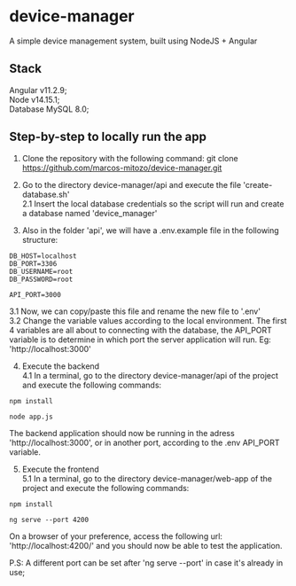 # device-manager
A simple device management system, built using NodeJS + Angular

## Stack
Angular v11.2.9;  
Node v14.15.1;  
Database MySQL 8.0;  

## Step-by-step to locally run the app
1. Clone the repository with the following command:
  git clone https://github.com/marcos-mitozo/device-manager.git

2. Go to the directory device-manager/api and execute the file 'create-database.sh'  
2.1 Insert the local database credentials so the script will run and create a database named 'device_manager'

3. Also in the folder 'api', we will have a .env.example file in the following structure:  
```
DB_HOST=localhost
DB_PORT=3306
DB_USERNAME=root
DB_PASSWORD=root

API_PORT=3000
```
3.1 Now, we can copy/paste this file and rename the new file to '.env'  
3.2 Change the variable values according to the local environment. The first 4 variables are all about to connecting with the database,
the API_PORT variable is to determine in which port the server application will run. Eg: 'http://localhost:3000'

4. Execute the backend  
4.1 In a terminal, go to the directory device-manager/api of the project and execute the following commands:
```
npm install

node app.js
```
The backend application should now be running in the adress 'http://localhost:3000', or in another port, according to the .env API_PORT variable.

5. Execute the frontend  
5.1 In a terminal, go to the directory device-manager/web-app of the project and execute the following commands:
```
npm install

ng serve --port 4200
```
On a browser of your preference, access the following url: 'http://localhost:4200/' and you should now be able to test the application.

P.S: 
A different port can be set after 'ng serve --port' in case it's already in use;
